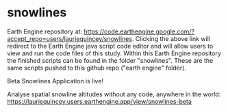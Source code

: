 # snowlines

Earth Engine repository at: https://code.earthengine.google.com/?accept_repo=users/lauriequincey/snowlines.
Clicking the above link will redirect to the Earth Engine java script code editor and will allow users to view and run the code files of this study. Within this Earth Engine repository the finished scripts can be found in the folder "snowlines". These are the same scripts pushed to this github repo ("earth engine" folder).

Beta Snowlines Application is live!

Analyse spatial snowline altitudes without any code, anywhere in the world: https://lauriequincey.users.earthengine.app/view/snowlines-beta
